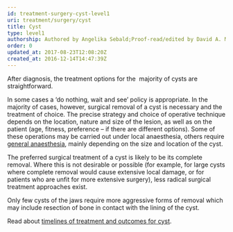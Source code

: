 ```yaml
---
id: treatment-surgery-cyst-level1
uri: treatment/surgery/cyst
title: Cyst
type: level1
authorship: Authored by Angelika Sebald;Proof-read/edited by David A. Mitchell
order: 0
updated_at: 2017-08-23T12:08:20Z
created_at: 2016-12-14T14:47:39Z
---
```


<p>After diagnosis, the treatment options for the  majority of cysts
    are straightforward.</p>
<p>In some cases a ‘do nothing, wait and see’ policy is appropriate.
    In the majority of cases, however, surgical removal of a
    cyst is necessary and the treatment of choice. The precise
    strategy and choice of operative technique depends on the
    location, nature and size of the lesion, as well as on the
    patient (age, fitness, preference – if there are different
    options). Some of these operations may be carried out under
    local anaesthesia, others require <a href="/treatment/surgery/anaesthesia">general anaesthesia</a>,
    mainly depending on the size and location of the cyst.</p>
<p>The preferred surgical treatment of a cyst is likely to be its
    complete removal. Where this is not desirable or possible
    (for example, for large cysts where complete removal would
    cause extensive local damage, or for patients who are unfit
    for more extensive surgery), less radical surgical treatment
    approaches exist.</p>
<p>Only few cysts of the jaws require more aggressive forms of removal
    which may include resection of bone in contact with the lining
    of the cyst.</p>
<aside>
    <p>Read about <a href="/treatment/timelines/cyst">timelines of treatment and outcomes for cyst</a>.</p>
</aside>
